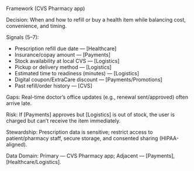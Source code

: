 Framework (CVS Pharmacy app)

Decision: When and how to refill or buy a health item while balancing cost, convenience, and timing.

Signals (5–7):
- Prescription refill due date — [Healthcare]
- Insurance/copay amount — [Payments]
- Stock availability at local CVS — [Logistics]
- Pickup or delivery method — [Logistics]
- Estimated time to readiness (minutes) — [Logistics]
- Digital coupon/ExtraCare discount — [Payments/Promotions]
- Past refill/order history — [CVS]

Gaps: Real-time doctor’s office updates (e.g., renewal sent/approved) often arrive late.

Risk: If [Payments] approves but [Logistics] is out of stock, the user is charged but can’t receive the item immediately.

Stewardship: Prescription data is sensitive; restrict access to patient/pharmacy staff, secure storage, and consented sharing (HIPAA-aligned).

Data Domain: Primary — CVS Pharmacy app; Adjacent — [Payments], [Healthcare/Logistics].


